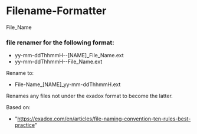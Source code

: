 # Filename-Formatter
File_Name

### file renamer for the following format:
- yy-mm-ddThhmmH--[NAME]_File_Name.ext
- yy-mm-ddThhmmH--File_Name.ext

Rename to:
- File-Name_[NAME]_yy-mm-ddThhmmH.ext

Renames any files not under the exadox format to become the latter.

Based on:
- "https://exadox.com/en/articles/file-naming-convention-ten-rules-best-practice"
